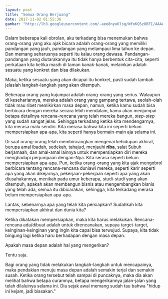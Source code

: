 ```yaml
---
layout: post
title: "Semua Orang Berjuang"
date: 2017-11-02 01:55:36
gambar: "http://lh3.googleusercontent.com/-aee8nyuKlsg/WfoKQ5z8BFI/AAAAAAAACng/7fgbhW8R0VUZhr8--NsJ8TQxueHzJT6MQCLcBGAs/h120/ganbatte.jpg"
---
```


Dalam beberapa kali obrolan, aku terkadang bisa menemukan bahwa orang-orang yang aku ajak bicara adalah orang-orang yang memiliki pandangan yang jauh, pandangan yang melampaui lima tahun ke depan. Dan memang seharusnya seperti itu kalau orang dewasa. Pandangan-pandangan yang diutarakannya itu tidak hanya berbentuk cita-cita, seperti perkataan kita ketika masih di taman kanak-kanak, melainkan adalah sesuatu yang konkret dan bisa dilakukan.

Maka, ketika sesuatu yang akan dicapai itu konkret, pasti sudah tambah jelaslah langkah-langkah yang akan ditempuh.

Beberapa orang yang kujumpai adalah orang-orang yang serius. Walaupun di kesehariannya, mereka adalah orang yang gampang tertawa, seolah-olah tidak mau ribet memikirkan masa depan, namun, ketika kamu sudah bisa berbicara dengan mereka secara lebih mendalam, kamu akan menjumpai betapa detailnya rencana-rencana yang telah mereka bangun, _step-step_ yang sudah sangat jelas. Sehingga terkadang ketika kita mendengarnya, kita merasa malu sendiri. Kita merasa bahwa kita ini seperti belum mempersiapkan apa-apa, kita seperti hanya bermain-main aja selama ini.

Di saat orang-orang telah membincangkan mengenai kehidupan akhirat, berupa amal ibadah, sedekah, tahajud, menjauhi __riba__, salat Subuh berjamaah, dan amal-amal lainnya untuk mempersiapkan diri mereka menghadapi perjumpaan dengan-Nya. Kita serasa seperti belum mempersiapkan apa-apa. Pun, ketika orang-orang yang kita ajak mengobrol berbicara tentang rencana-rencana duniawi mereka, seperti karir seperti apa yang akan dikejarnya, pekerjaan-pekerjaan seperti apa yang akan diusahakannya, menikah pada umur keberapa, studi-studi yang akan ditempuh, apakah akan membangun bisnis atau mengembangkan bisnis yang telah ada, semua itu dibicarakan, sehingga, kita terkadang merasa belum mempersiapkan apa-apa.

Lantas, sebenarnya apa yang telah kita persiapkan? Sudahkah kita mempersiapkan akhirat dan dunia kita?

Ketika dikatakan mempersiapkan, maka kita harus melakukan. Rencana-rencana ada/dibuat adalah untuk direncanakan, supaya target-target, keinginan-keinginan yang ingin kita capai bisa terwujud. Supaya, kita tidak bingung lagi ketika haru berhadapan dengan masa depan.

Apakah masa depan adalah hal yang mengerikan?

Tentu saja.

Bagi orang yang tidak melakukan langkah-langkah untuk mencapainya, maka pendakian menuju masa depan adalah semakin terjal dan semakin susah. Ketika orang tersebut telah sampai di puncaknya, maka dia akan melihat bahwa betapa curamnya, betapa mengerikannya jalan-jalan yang telah dilaluinya selama ini. Dia sejak awal memang sudah tau bahwa "hidup ini kejam, jadi biasakan."